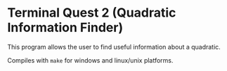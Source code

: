 # Terminal Quest 2 (Quadratic Information Finder)
This program allows the user to find useful information about a quadratic.

Compiles with ```make``` for windows and linux/unix platforms.